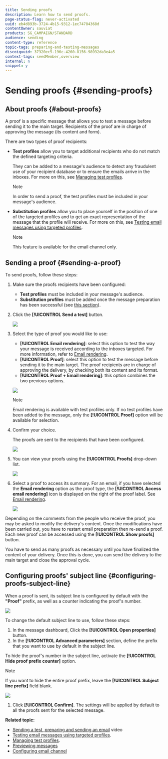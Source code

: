 ```yaml
---
title: Sending proofs
description: Learn how to send proofs.
page-status-flag: never-activated
uuid: eb4d893b-3724-4b15-9312-1ec74784368d
contentOwner: sauviat
products: SG_CAMPAIGN/STANDARD
audience: sending
content-type: reference
topic-tags: preparing-and-testing-messages
discoiquuid: 37320ec5-196c-4260-8156-98932da3e4a5
context-tags: seedMember,overview
internal: n
snippet: y
---
```


# Sending proofs {#sending-proofs}

## About proofs {#about-proofs}

A proof is a specific message that allows you to test a message before sending it to the main target. Recipients of the proof are in charge of approving the message (its content and form).

There are two types of proof recipients:

* **Test profiles** allow you to target additional recipients who do not match the defined targeting criteria.

   They can be added to a message's audience to detect any fraudulent use of your recipient database or to ensure the emails arrive in the inboxes. For more on this, see [Managing test profiles](../../audiences/using/managing-test-profiles.md).

   >[!NOTE]
   >
   >In order to send a proof, the test profiles must be included in your message's audience.

* **Substitution profiles** allow you to place yourself in the position of one of the targeted profiles and to get an exact representation of the message that the profile will receive. For more on this, see [Testing email messages using targeted profiles](../../sending/using/testing-messages-using-target.md).

   >[!NOTE]
   >
   >This feature is available for the email channel only.

## Sending a proof {#sending-a-proof}

To send proofs, follow these steps:

1. Make sure the proofs recipients have been configured:
   * **Test profiles** must be included in your message's audience.
   * **Substitution profiles** must be added once the message preparation has been successful (see [this section](../../sending/using/testing-messages-using-target.md)).

1. Click the **[!UICONTROL Send a test]** button.

   ![](assets/bat_select.png)

1. Select the type of proof you would like to use:

    * **[!UICONTROL Email rendering]**: select this option to test the way your message is received according to the inboxes targeted. For more information, refer to [Email rendering](../../sending/using/email-rendering.md).
    * **[!UICONTROL Proof]**: select this option to test the message before sending it to the main target. The proof recipients are in charge of approving the delivery, by checking both its content and its format.
    * **[!UICONTROL Proof + Email rendering]**: this option combines the two previous options.

   ![](assets/bat_select1.png)

   >[!NOTE]
   >
   >Email rendering is available with test profiles only. If no test profiles have been added to the message, only the **[!UICONTROL Proof]** option will be available for selection.

1. Confirm your choice.

   The proofs are sent to the recipients that have been configured.

   ![](assets/bat_select2.png)

1. You can view your proofs using the **[!UICONTROL Proofs]** drop-down list.

   ![](assets/bat_view.png)

1. Select a proof to access its summary. For an email, if you have selected the **Email rendering** option as the proof type, the **[!UICONTROL Access email rendering]** icon is displayed on the right of the proof label. See [Email rendering](../../sending/using/email-rendering.md).

   ![](assets/bat_view2.png)

Depending on the comments from the people who receive the proof, you may be asked to modify the delivery's content. Once the modifications have been carried out, you have to restart email preparation then re-send a proof. Each new proof can be accessed using the **[!UICONTROL Show proofs]** button.

You have to send as many proofs as necessary until you have finalized the content of your delivery. Once this is done, you can send the delivery to the main target and close the approval cycle.

## Configuring proofs' subject line {#configuring-proofs-subject-line}

When a proof is sent, its subject line is configured by default with the **"Proof"** prefix, as well as a counter indicating the proof's number.

   ![](assets/proof-prefix.png)

To change the default subject line to use, follow these steps:

1. In the message dashboard, Click the **[!UICONTROL Open properties]** button.
1. In the **[!UICONTROL Advanced parameters]** section, define the prefix that you want to use by default in the subject line.

  To hide the proof's number in the subject line, activate the **[!UICONTROL Hide proof prefix counter]** option.

   >[!NOTE]
   >
   >If you want to hide the entire proof prefix, leave the **[!UICONTROL Subject line prefix]** field blank.

   ![](assets/proof-prefix-configuration.png)

1. Click **[!UICONTROL Confirm]**. The settings will be applied by default to all the proofs sent for the selected message.

**Related topic:**

* [Sending a test, preparing and sending an email](https://docs.adobe.com/content/help/en/campaign-learn/campaign-standard-tutorials/getting-started/sending-test-preparing-sending-email.html) video
* [Testing email messages using targeted profiles](../../sending/using/testing-messages-using-target.md).
* [Managing test profiles](../../audiences/using/managing-test-profiles.md).
* [Previewing messages](../../sending/using/previewing-messages.md)
* [Configuring email channel](../../administration/using/configuring-email-channel.md)
